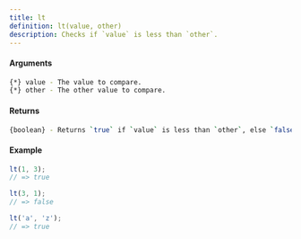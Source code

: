 ```yaml
---
title: lt
definition: lt(value, other)
description: Checks if `value` is less than `other`.
---
```



#### Arguments


```bash
{*} value - The value to compare.
{*} other - The other value to compare.
```


#### Returns


```bash
{boolean} - Returns `true` if `value` is less than `other`, else `false`.
```


#### Example


```ts
lt(1, 3);
// => true

lt(3, 1);
// => false

lt('a', 'z');
// => true
```